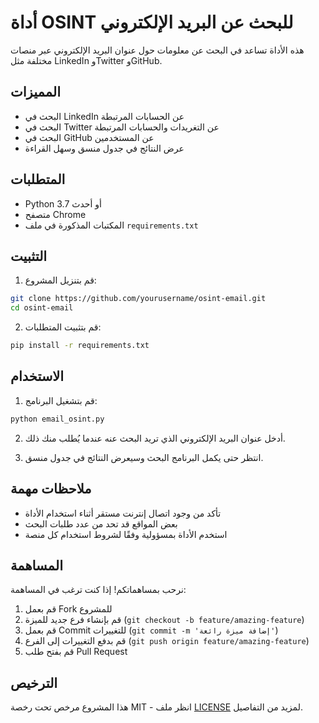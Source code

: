 # أداة OSINT للبحث عن البريد الإلكتروني

هذه الأداة تساعد في البحث عن معلومات حول عنوان البريد الإلكتروني عبر منصات مختلفة مثل LinkedIn وTwitter وGitHub.

## المميزات

- البحث في LinkedIn عن الحسابات المرتبطة
- البحث في Twitter عن التغريدات والحسابات المرتبطة
- البحث في GitHub عن المستخدمين
- عرض النتائج في جدول منسق وسهل القراءة

## المتطلبات

- Python 3.7 أو أحدث
- متصفح Chrome
- المكتبات المذكورة في ملف `requirements.txt`

## التثبيت

1. قم بتنزيل المشروع:
```bash
git clone https://github.com/yourusername/osint-email.git
cd osint-email
```

2. قم بتثبيت المتطلبات:
```bash
pip install -r requirements.txt
```

## الاستخدام

1. قم بتشغيل البرنامج:
```bash
python email_osint.py
```

2. أدخل عنوان البريد الإلكتروني الذي تريد البحث عنه عندما يُطلب منك ذلك.

3. انتظر حتى يكمل البرنامج البحث وسيعرض النتائج في جدول منسق.

## ملاحظات مهمة

- تأكد من وجود اتصال إنترنت مستقر أثناء استخدام الأداة
- بعض المواقع قد تحد من عدد طلبات البحث
- استخدم الأداة بمسؤولية وفقًا لشروط استخدام كل منصة

## المساهمة

نرحب بمساهماتكم! إذا كنت ترغب في المساهمة:
1. قم بعمل Fork للمشروع
2. قم بإنشاء فرع جديد للميزة (`git checkout -b feature/amazing-feature`)
3. قم بعمل Commit للتغييرات (`git commit -m 'إضافة ميزة رائعة'`)
4. قم بدفع التغييرات إلى الفرع (`git push origin feature/amazing-feature`)
5. قم بفتح طلب Pull Request

## الترخيص

هذا المشروع مرخص تحت رخصة MIT - انظر ملف [LICENSE](LICENSE) لمزيد من التفاصيل.